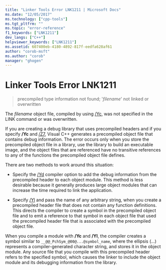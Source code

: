 ```yaml
---
title: "Linker Tools Error LNK1211 | Microsoft Docs"
ms.date: "12/05/2017"
ms.technology: ["cpp-tools"]
ms.tgt_pltfrm: ""
ms.topic: "error-reference"
f1_keywords: ["LNK1211"]
dev_langs: ["C++"]
helpviewer_keywords: ["LNK1211"]
ms.assetid: 607400eb-4180-4892-817f-eedfa628af61
author: "corob-msft"
ms.author: "corob"
manager: "ghogen"
---
```

# Linker Tools Error LNK1211

> precompiled type information not found; '*filename*' not linked or overwritten

The *filename* object file, compiled by using [/Yc](../../build/reference/yc-create-precompiled-header-file.md), was not specified in the LINK command or was overwritten.

If you are creating a debug library that uses precompiled headers and if you specify **/Yc** and [/Z7](../../build/reference/z7-zi-zi-debug-information-format.md), Visual C++ generates a precompiled object file that contains debug information. The error occurs only when you store the precompiled object file in a library, use the library to build an executable image, and the object files that are referenced have no transitive references to any of the functions the precompiled object file defines.

There are two methods to work around this situation:

- Specify the [/Yd](../../build/reference/yd-place-debug-information-in-object-file.md) compiler option to add the debug information from the precompiled header to each object module. This method is less desirable because it generally produces large object modules that can increase the time required to link the application.

- Specify [/Yl](../../build/reference/yl-inject-pch-reference-for-debug-library.md) and pass the name of any arbitrary string, when you create a precompiled header file that does not contain any function definitions. This directs the compiler to create a symbol in the precompiled object file and to emit a reference to that symbol in each object file that used the precompiled header file that is associated with the precompiled object file.

When you compile a module with **/Yc** and **/Yl**, the compiler creates a symbol similar to `__@@_PchSym_@00@...@symbol_name`, where the ellipsis (...) represents a compiler-generated character string, and stores it in the object module. Any source file that you compile with this precompiled header refers to the specified symbol, which causes the linker to include the object module and its debugging information from the library.
